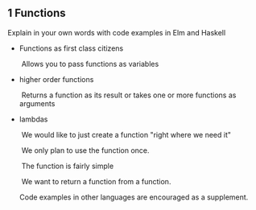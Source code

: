 ## 1  Functions

Explain in your own words with code examples in Elm and Haskell

* Functions as first class citizens

  ​	Allows you to pass functions as variables

* higher order functions

  ​	Returns a function as its result or takes one or more functions as arguments

* lambdas

  ​	We would like to just create a function "right where we need it"

  ​	We only plan to use the function once.

  ​	The function is fairly simple

  ​    We want to return a function from a function.

  

  Code examples in other languages are encouraged as a supplement.

